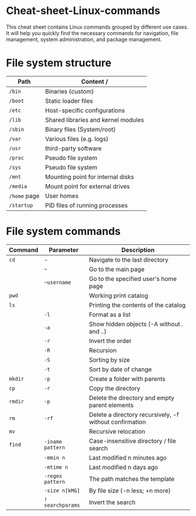# Cheat-sheet-Linux-commands
This cheat sheet contains Linux commands grouped by different use cases. It will help you quickly find the necessary commands for navigation, file management, system administration, and package management.

# File system structure

| Path | Content /
|--------|-----------------------------|
| `/bin` | Binaries (custom) |
| `/boot` | Static loader files |
| `/etc` | Host-specific configurations |
| `/lib` | Shared libraries and kernel modules |
| `/sbin` | Binary files (System/root) |
| `/var` | Various files (e.g. logs) |
| `/usr` | third-party software |
| `/proc` | Pseudo file system |
| `/sys` | Pseudo file system |
| `/mnt` | Mounting point for internal disks |
| `/media` | Mount point for external drives |
| `/home` page | User homes |
| `/startup` | PID files of running processes |

# File system commands

| Command | Parameter | Description |
|-----------|---------------------|--------------------------------------------------|
| `cd` | - | Navigate to the last directory |
| | `~` | Go to the main page |
|           | `~username`         | Go to the specified user's home page |
| `pwd`     | | Working print catalog |
| `ls`      | | Printing the contents of the catalog |
| | `-l` | Format as a list |
| | `-a` | Show hidden objects (-A without . and ..) |
| | `-r` | Invert the order |
| | `-R` | Recursion |
| | `-S` | Sorting by size |
| | `-t` | Sort by date of change |
| `mkdir`   | `-p` | Create a folder with parents |
| `cp` | `-r` | Copy the directory |
| `rmdir` | `-p` | Delete the directory and empty parent elements |
| `rm`      | `-rf`               | Delete a directory recursively, -f without confirmation |
| `mv` | | Recursive relocation |
| `find`    | `-iname pattern`    | Case-insensitive directory / file search |
| | `-mmin n` | Last modified n minutes ago |
| | `-mtime n` | Last modified n days ago |
|           | `-regex pattern`    | The path matches the template |
|           | `-size n[kMG]`      | By file size (-n less; +n more)         |
|           | `! searchparams`    | Invert the search |
